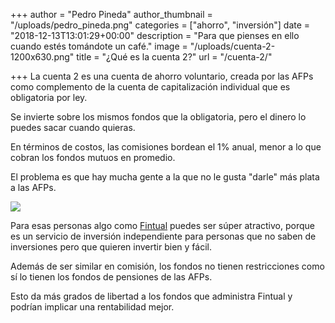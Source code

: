 +++
author = "Pedro Pineda"
author_thumbnail = "/uploads/pedro_pineda.png"
categories = ["ahorro", "inversión"]
date = "2018-12-13T13:01:29+00:00"
description = "Para que pienses en ello cuando estés tomándote un café."
image = "/uploads/cuenta-2-1200x630.png"
title = "¿Qué es la cuenta 2?"
url = "/cuenta-2/"

+++
La cuenta 2 es una cuenta de ahorro voluntario, creada por las AFPs como complemento de la cuenta de capitalización individual que es obligatoria por ley.

Se invierte sobre los mismos fondos que la obligatoria, pero el dinero lo puedes sacar cuando quieras.

En términos de costos, las comisiones bordean el 1% anual, menor a lo que cobran los fondos mutuos en promedio.

El problema es que hay mucha gente a la que no le gusta "darle" más plata a las AFPs.

![](/uploads/cuenta-2-1200x630.png)

Para esas personas algo como [Fintual](https://fintual.cl/?utm_source=edu.fintual.cl&utm_medium=referral&utm_content=-48) puedes ser súper atractivo, porque es un servicio de inversión independiente para personas que no saben de inversiones pero que quieren invertir bien y fácil.

Además de ser similar en comisión, los fondos no tienen restricciones como sí lo tienen los fondos de pensiones de las AFPs.

Esto da más grados de libertad a los fondos que administra Fintual y podrían implicar una rentabilidad mejor.